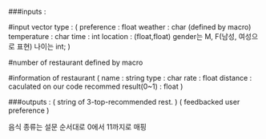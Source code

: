 ###inputs : 

#input vector type :
(
preference : float
weather : char (defined by macro)
temperature : char
time : int 
location : (float,float)
gender는 M, F(남성, 여성으로 표현)
나이는 int;
)


#number of restaurant
defined by macro

#information of restaurant
(
name : string
type : char
rate : float
distance : caculated on our code
recommed result(0~1) : float
)


###outputs :
(
string of 3-top-recommended rest. 
)
(
feedbacked user preference
)

음식 종류는 설문 순서대로 0에서 11까지로 매핑
